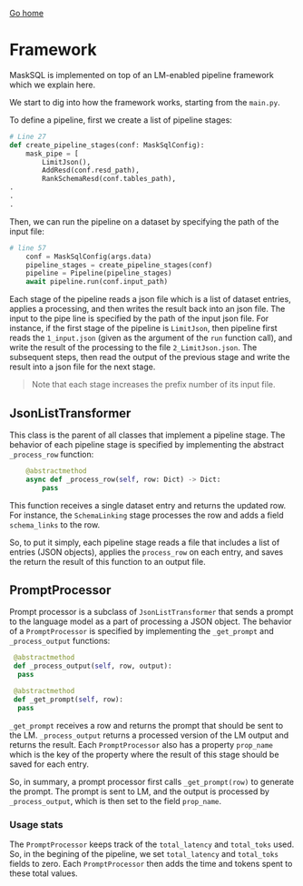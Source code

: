 [Go home](./Readme.md)

# Framework

MaskSQL is implemented on top of an LM-enabled pipeline framework which we explain here.

We start to dig into how the framework works, starting from the `main.py`.

To define a pipeline, first we create a list of pipeline stages:
```python
# Line 27
def create_pipeline_stages(conf: MaskSqlConfig):
    mask_pipe = [
        LimitJson(),
        AddResd(conf.resd_path),
        RankSchemaResd(conf.tables_path),
.
.
.
```
Then, we can run the pipeline on a dataset by specifying the path of the input file:
```python
# line 57
    conf = MaskSqlConfig(args.data)
    pipeline_stages = create_pipeline_stages(conf)
    pipeline = Pipeline(pipeline_stages)
    await pipeline.run(conf.input_path)
```

Each stage of the pipeline reads a json file which is a list of dataset entries, 
applies a processing, and then writes the result back into an json file.
The input to the pipe line is specified by the path of the input json file.
For instance, if the first stage of the pipeline is `LimitJson`, then 
pipeline first reads the `1_input.json` (given as the argument of the `run` function call),
and write the result of the processing to the file `2_LimitJson.json`. 
The subsequent steps, then read the output of the previous stage and write the result into a json
file for the next stage.

> Note that each stage increases the prefix number of its input file.

## JsonListTransformer
This class is the parent of all classes that implement a pipeline stage.
The behavior of each pipeline stage is specified by implementing the abstract
 `_process_row` function:
```python
    @abstractmethod
    async def _process_row(self, row: Dict) -> Dict:
        pass
```
This function receives a single dataset entry and returns the updated row.
For instance, the `SchemaLinking` stage processes the row and adds a field `schema_links` to the row.

So, to put it simply, each pipeline stage reads a file that includes a list of 
entries (JSON objects), applies the `process_row` on each entry, and saves the 
return the result of this function to an output file.

## PromptProcessor
Prompt processor is a subclass of `JsonListTransformer` that sends a prompt 
to the language model as a part of processing a JSON object.
The behavior of a `PromptProcessor` is specified by implementing the `_get_prompt`
and `_process_output` functions:
```python
 @abstractmethod
 def _process_output(self, row, output):
  pass

 @abstractmethod
 def _get_prompt(self, row):
  pass
```

`_get_prompt` receives a row and returns the prompt that should be sent to the
LM.
`_process_output` returns a processed version of the LM output and returns
the result.
Each `PromptProcessor` also has a property `prop_name` which is the key of the property 
where the result of this stage should be saved for each entry.

So, in summary, a prompt processor first calls `_get_prompt(row)` to generate the prompt.
The prompt is sent to LM, and the output is processed by `_process_output`, which 
is then set to the field `prop_name`.

### Usage stats
The `PromptProcessor` keeps track of the `total_latency` and `total_toks` used.
So, in the begining of the pipeline, we set `total_latency` and `total_toks`
fields to zero. 
Each `PromptProcessor` then adds the time and tokens spent to these total values.
